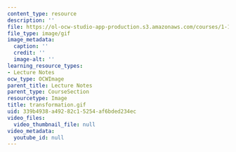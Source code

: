 ```yaml
---
content_type: resource
description: ''
file: https://ol-ocw-studio-app-production.s3.amazonaws.com/courses/1-124j-foundations-of-software-engineering-fall-2000/339b4938a49282c15254af6bded234ec_transformation.gif
file_type: image/gif
image_metadata:
  caption: ''
  credit: ''
  image-alt: ''
learning_resource_types:
- Lecture Notes
ocw_type: OCWImage
parent_title: Lecture Notes
parent_type: CourseSection
resourcetype: Image
title: transformation.gif
uid: 339b4938-a492-82c1-5254-af6bded234ec
video_files:
  video_thumbnail_file: null
video_metadata:
  youtube_id: null
---
```


